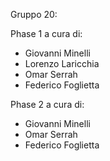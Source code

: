Gruppo 20:

Phase 1 a cura di:
* Giovanni Minelli
* Lorenzo Laricchia
* Omar Serrah
* Federico Foglietta

Phase 2 a cura di:
* Giovanni Minelli
* Omar Serrah
* Federico Foglietta